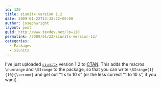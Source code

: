 ```yaml
---
id: 120
title: siunitx version 1.2
date: 2009-01-22T13:32:22+00:00
author: josephwright
layout: post
guid: http://www.texdev.net/?p=120
permalink: /2009/01/22/siunitx-version-12/
categories:
  - Packages
  - siunitx
---
```

I've just uploaded [`siunitx`](https://ctan.org/pkg/siunitx) version 1.2 to [CTAN](https://www.ctan.org).  This adds the macros `\numrange` and `\SIrange` to the package, so that you can write `\SIrange{1}{10}{\second}` and get out “1 s to 10 s” (or the less correct “1 to 10 s”, if you want).
